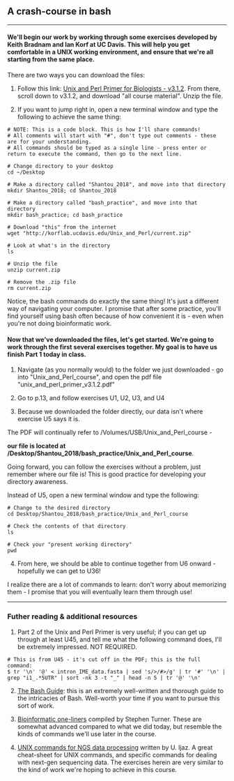 ## A crash-course in bash
----
#### We'll begin our work by working through some exercises developed by Keith Bradnam and Ian Korf at UC Davis. This will help you get comfortable in a UNIX working environment, and ensure that we're all starting from the same place.

There are two ways you can download the files:

1. Follow this link: [Unix and Perl Primer for Biologists - v3.1.2](http://korflab.ucdavis.edu/Unix_and_Perl/index.html). From there, scroll down to v3.1.2, and download "all course material". Unzip the file. 

2. If you want to jump right in, open a new terminal window and type the following to achieve the same thing:
```
# NOTE: This is a code block. This is how I'll share commands!
# All comments will start with "#", don't type out comments - these are for your understanding.
# All commands should be typed as a single line - press enter or return to execute the command, then go to the next line. 

# Change directory to your desktop
cd ~/Desktop

# Make a directory called "Shantou_2018", and move into that directory
mkdir Shantou_2018; cd Shantou_2018

# Make a directory called "bash_practice", and move into that directory
mkdir bash_practice; cd bash_practice 

# Download "this" from the internet
wget "http://korflab.ucdavis.edu/Unix_and_Perl/current.zip"

# Look at what's in the directory
ls

# Unzip the file
unzip current.zip

# Remove the .zip file
rm current.zip
```

Notice, the bash commands do exactly the same thing! It's just a different way of navigating your computer. I promise that after some practice, you'll find yourself using bash often because of how convenient it is - even when you're not doing bioinformatic work.

#### Now that we've downloaded the files, let's get started. We're going to work through the first several exercises together. My goal is to have us finish Part 1 today in class.

1. Navigate (as you normally would) to the folder we just downloaded - go into "Unix_and_Perl_course", and open the pdf file "unix_and_perl_primer_v3.1.2.pdf"

2. Go to p.13, and follow exercises U1, U2, U3, and U4

3. Because we downloaded the folder directly, our data isn't where exercise U5 says it is. 

The PDF will continually refer to /Volumes/USB/Unix_and_Perl_course - 

**our file is located at /Desktop/Shantou_2018/bash_practice/Unix_and_Perl_course**. 

Going forward, you can follow the exercises without a problem, just remember where our file is! This is good practice for developing your directory awareness.

Instead of U5, open a new terminal window and type the following:
```
# Change to the desired directory
cd Desktop/Shantou_2018/bash_practice/Unix_and_Perl_course

# Check the contents of that directory
ls

# Check your "present working directory"
pwd
```

4. From here, we should be able to continue together from U6 onward - hopefully we can get to U36!

I realize there are a lot of commands to learn: don't worry about memorizing them - I promise that you will eventually learn them through use!

----

### Futher reading & additional resources
1. Part 2 of the Unix and Perl Primer is very useful; if you can get up through at least U45, and tell me what the following command does, I'll be extremely impressed. NOT REQUIRED.
```
# This is from U45 - it's cut off in the PDF; this is the full command:
$ tr '\n' '@' < intron_IME_data.fasta | sed 's/>/#>/g' | tr '#' '\n' | grep "i1_.*5UTR" | sort -nk 3 -t "_" | head -n 5 | tr '@' '\n'
```

2. [The Bash Guide](https://guide.bash.academy): this is an extremely well-written and thorough guide to the intricacies of Bash. Well-worth your time if you want to pursue this sort of work.  

3. [Bioinformatic one-liners](https://github.com/stephenturner/oneliners#etc) compiled by Stephen Turner. These are somewhat advanced compared to what we did today, but resemble the kinds of commands we'll use later in the course. 

4. [UNIX commands for NGS data processing](http://userweb.eng.gla.ac.uk/umer.ijaz/bioinformatics/linux.html) written by U. Ijaz. A great cheat-sheet for UNIX commands, and specific commands for dealing with next-gen sequencing data. The exercises herein are very similar to the kind of work we're hoping to achieve in this course. 

